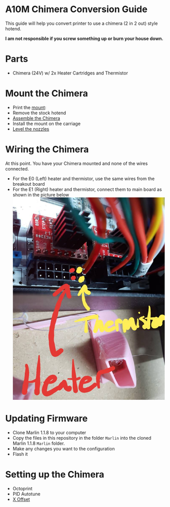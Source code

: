 # A10M Chimera Conversion Guide

This guide will help you convert printer to use a chimera (2 in 2 out) style hotend. 

**I am not responsible if you screw something up or burn your house down.**

# Parts
  * Chimera (24V) w/ 2x Heater Cartridges and Thermistor 
  
# Mount the Chimera
  * Print the [mount](https://www.thingiverse.com/thing:3488156): 
  * Remove the stock hotend
  * [Assemble the Chimera](https://e3d-online.dozuki.com/Guide/Chimera+Assembly/77?lang=en)
  * Install the mount on the carriage
  * [Level the nozzles](https://www.youtube.com/watch?v=7Bv5rPmiO0Q)

# Wiring the Chimera
At this point. You have your Chimera mounted and none of the wires connected.
  * For the E0 (Left) heater and thermistor, use the same wires from the breakout board
  * For the E1 (Right) heater and thermistor, connect them to main board as shown in the picture below
    ![Wiring for E1](images/wiring-e1.jpg)

# Updating Firmware
  * Clone Marlin 1.1.8 to your computer 
  * Copy the files in this repository in the folder `Marlin` into the cloned Marlin 1.1.8 `Marlin` folder.
  * Make any changes you want to the configuration
  * Flash it

# Setting up the Chimera
  * Octoprint
  * PID Autotune
  * [X Offset](https://www.youtube.com/watch?v=aQbqc2br5yo)
